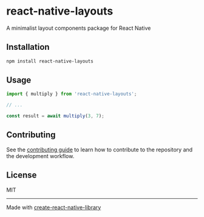 # react-native-layouts

A minimalist layout components package for React Native

## Installation

```sh
npm install react-native-layouts
```

## Usage

```js
import { multiply } from 'react-native-layouts';

// ...

const result = await multiply(3, 7);
```

## Contributing

See the [contributing guide](CONTRIBUTING.md) to learn how to contribute to the repository and the development workflow.

## License

MIT

---

Made with [create-react-native-library](https://github.com/callstack/react-native-builder-bob)
